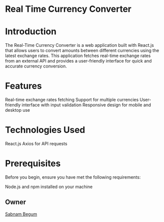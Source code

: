 # Real Time Currency Converter

# Introduction
The Real-Time Currency Converter is a web application built with React.js that allows users to convert amounts between different currencies using the latest exchange rates. This application fetches real-time exchange rates from an external API and provides a user-friendly interface for quick and accurate currency conversion.

# Features
Real-time exchange rates fetching
Support for multiple currencies
User-friendly interface with input validation
Responsive design for mobile and desktop use

# Technologies Used
React.js
Axios for API requests

# Prerequisites
Before you begin, ensure you have met the following requirements:

Node.js and npm installed on your machine

## Owner
[Sabnam Begum](sabnamhazari@gmail.com)

